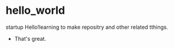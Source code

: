 # hello_world
startup
Hello!learning to make repositry and other related tthings.

 - That's great.
